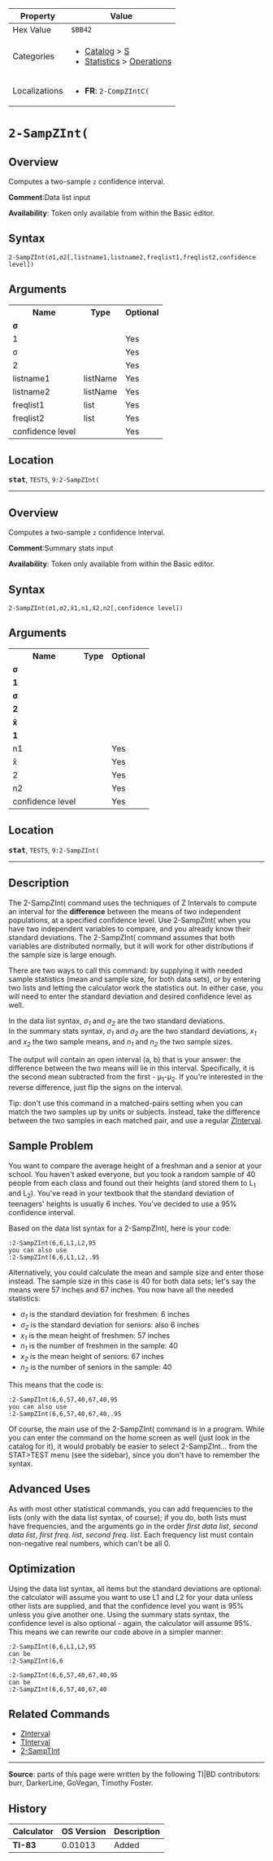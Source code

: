| Property      | Value |
|---------------|-------|
| Hex Value     | `$BB42`|
| Categories    | <ul><li>[Catalog](<../categories/Catalog.md>) > [S](<../categories/Catalog.md#S>)</li><li>[Statistics](<../categories/Statistics.md>) > [Operations](<../categories/Statistics.md#Operations>)</li></ul> |
| Localizations | <ul><li><b>FR</b>: `2-CompZIntC(`</li></ul> |

# `2-SampZInt(`

## Overview
Computes a two-sample `z` confidence interval.

<b>Comment</b>:Data list input

<b>Availability</b>: Token only available from within the Basic editor.

## Syntax
`2-SampZInt(σ1,σ2[,listname1,listname2,freqlist1,freqlist2,confidence level])`

## Arguments
<table>
<tr><th>Name</th><th>Type</th><th>Optional</th></tr>

<tr><td><b>σ</b></td><td></td><td></td></tr>

<tr><td>1</td><td></td><td>Yes</td></tr>

<tr><td>σ</td><td></td><td>Yes</td></tr>

<tr><td>2</td><td></td><td>Yes</td></tr>

<tr><td>listname1</td><td>listName</td><td>Yes</td></tr>

<tr><td>listname2</td><td>listName</td><td>Yes</td></tr>

<tr><td>freqlist1</td><td>list</td><td>Yes</td></tr>

<tr><td>freqlist2</td><td>list</td><td>Yes</td></tr>

<tr><td>confidence level</td><td></td><td>Yes</td></tr>

</table>

## Location
<tt><kbd><b>stat</b></kbd></tt>, `TESTS`, `9:2-SampZInt(`
<hr>

## Overview
Computes a two-sample `z` confidence interval.

<b>Comment</b>:Summary stats input

<b>Availability</b>: Token only available from within the Basic editor.

## Syntax
`2-SampZInt(σ1,σ2,x̄1,n1,x̄2,n2[,confidence level])`

## Arguments
<table>
<tr><th>Name</th><th>Type</th><th>Optional</th></tr>

<tr><td><b>σ</b></td><td></td><td></td></tr>

<tr><td><b>1</b></td><td></td><td></td></tr>

<tr><td><b>σ</b></td><td></td><td></td></tr>

<tr><td><b>2</b></td><td></td><td></td></tr>

<tr><td><b>x̄</b></td><td></td><td></td></tr>

<tr><td><b>1</b></td><td></td><td></td></tr>

<tr><td>n1</td><td></td><td>Yes</td></tr>

<tr><td>x̄</td><td></td><td>Yes</td></tr>

<tr><td>2</td><td></td><td>Yes</td></tr>

<tr><td>n2</td><td></td><td>Yes</td></tr>

<tr><td>confidence level</td><td></td><td>Yes</td></tr>

</table>

## Location
<tt><kbd><b>stat</b></kbd></tt>, `TESTS`, `9:2-SampZInt(`
<hr>

## Description

The 2-SampZInt( command uses the techniques of Z Intervals to compute an interval for the **difference** between the means of two independent populations, at a specified confidence level. Use 2-SampZInt( when you have two independent variables to compare, and you already know their standard deviations. The 2-SampZInt( command assumes that both variables are distributed normally, but it will work for other distributions if the sample size is large enough.

There are two ways to call this command: by supplying it with needed sample statistics (mean and sample size, for both data sets), or by entering two lists and letting the calculator work the statistics out. In either case, you will need to enter the standard deviation and desired confidence level as well.

In the data list syntax, _σ<sub>1</sub>_ and _σ<sub>2</sub>_ are the two standard deviations.  
In the summary stats syntax, _σ<sub>1</sub>_ and _σ<sub>2</sub>_ are the two standard deviations, _x<sub>1</sub>_ and _x<sub>2</sub>_ the two sample means, and _n<sub>1</sub>_ and _n<sub>2</sub>_ the two sample sizes.

The output will contain an open interval (a, b) that is your answer: the difference between the two means will lie in this interval. Specifically, it is the second mean subtracted from the first - μ<sub>1</sub>-μ<sub>2</sub>. If you're interested in the reverse difference, just flip the signs on the interval.

Tip: don't use this command in a matched-pairs setting when you can match the two samples up by units or subjects. Instead, take the difference between the two samples in each matched pair, and use a regular [ZInterval](ZInterval.md).

## Sample Problem

You want to compare the average height of a freshman and a senior at your school. You haven't asked everyone, but you took a random sample of 40 people from each class and found out their heights (and stored them to L<sub>1</sub> and L<sub>2</sub>). You've read in your textbook that the standard deviation of teenagers' heights is usually 6 inches. You've decided to use a 95% confidence interval.

Based on the data list syntax for a 2-SampZInt(, here is your code:

```ti-basic
:2-SampZInt(6,6,L1,L2,95
you can also use
:2-SampZInt(6,6,L1,L2,.95
```

Alternatively, you could calculate the mean and sample size and enter those instead. The sample size in this case is 40 for both data sets; let's say the means were 57 inches and 67 inches. You now have all the needed statistics:

*   _σ<sub>1</sub>_ is the standard deviation for freshmen: 6 inches
*   _σ<sub>2</sub>_ is the standard deviation for seniors: also 6 inches
*   _x<sub>1</sub>_ is the mean height of freshmen: 57 inches
*   _n<sub>1</sub>_ is the number of freshmen in the sample: 40
*   _x<sub>2</sub>_ is the mean height of seniors: 67 inches
*   _n<sub>2</sub>_ is the number of seniors in the sample: 40

This means that the code is:

```ti-basic
:2-SampZInt(6,6,57,40,67,40,95
you can also use
:2-SampZInt(6,6,57,40,67,40,.95
```

Of course, the main use of the 2-SampZInt( command is in a program. While you can enter the command on the home screen as well (just look in the catalog for it), it would probably be easier to select 2-SampZInt… from the STAT>TEST menu (see the sidebar), since you don't have to remember the syntax.

## Advanced Uses

As with most other statistical commands, you can add frequencies to the lists (only with the data list syntax, of course); if you do, both lists must have frequencies, and the arguments go in the order _first data list_, _second data list_, _first freq. list_, _second freq. list_. Each frequency list must contain non-negative real numbers, which can't be all 0.

## Optimization

Using the data list syntax, all items but the standard deviations are optional: the calculator will assume you want to use L1 and L2 for your data unless other lists are supplied, and that the confidence level you want is 95% unless you give another one. Using the summary stats syntax, the confidence level is also optional - again, the calculator will assume 95%. This means we can rewrite our code above in a simpler manner:

```ti-basic
:2-SampZInt(6,6,L1,L2,95
can be
:2-SampZInt(6,6
```

```ti-basic
:2-SampZInt(6,6,57,40,67,40,95
can be
:2-SampZInt(6,6,57,40,67,40
```

## Related Commands

*   [ZInterval](ZInterval.md)
*   [TInterval](TInterval.md)
*   [2-SampTInt](2-SampTInt.md)

* * *

**Source**: parts of this page were written by the following TI|BD contributors: burr, DarkerLine, GoVegan, Timothy Foster.

## History
| Calculator | OS Version | Description |
|------------|------------|-------------|
| <b>TI-83</b> | 0.01013 | Added |


